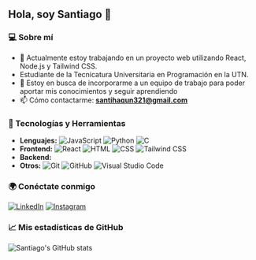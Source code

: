 ## Hola, soy Santiago 👋

### 💻 Sobre mí
- 🔭 Actualmente estoy trabajando en un proyecto web utilizando React, Node.js y Tailwind CSS.
-  Estudiante de la Tecnicatura Universitaria en Programación en la UTN.
- 👯 Estoy en busca de incorporarme a un equipo de trabajo para poder aportar mis conocimientos y seguir aprendiendo
- 📫 Cómo contactarme: **santihaqun321@gmail.com**

### 🚀 Tecnologías y Herramientas
- **Lenguajes:** ![JavaScript](https://img.shields.io/badge/-JavaScript-F7DF1E?logo=JavaScript&logoColor=black) ![Python](https://img.shields.io/badge/-Python-3776AB?logo=Python&logoColor=white) ![C](https://img.shields.io/badge/-C-A8B9CC?logo=C&logoColor=white)
- **Frontend:** ![React](https://img.shields.io/badge/-React-61DAFB?logo=React&logoColor=black) ![HTML](https://img.shields.io/badge/-HTML-E34F26?logo=HTML5&logoColor=white) ![CSS](https://img.shields.io/badge/-CSS-1572B6?logo=CSS3&logoColor=white) ![Tailwind CSS](https://img.shields.io/badge/-Tailwind_CSS-38B2AC?logo=TailwindCSS&logoColor=white)
- **Backend:** 
- **Otros:** ![Git](https://img.shields.io/badge/-Git-F05032?logo=Git&logoColor=white) ![GitHub](https://img.shields.io/badge/-GitHub-181717?logo=GitHub&logoColor=white) ![Visual Studio Code](https://img.shields.io/badge/-VS_Code-007ACC?logo=VisualStudioCode&logoColor=white)

### 🌍 Conéctate conmigo
[![LinkedIn](https://img.shields.io/badge/-LinkedIn-0077B5?logo=LinkedIn&logoColor=white)](https://www.linkedin.com/in/santiago-haquin-lo-valvo-866717256/) [![Instagram](https://img.shields.io/badge/-Instagram-E4405F?logo=Instagram&logoColor=white)](https://www.instagram.com/santihaquin/)

### 📈 Mis estadísticas de GitHub
![Santiago's GitHub stats](https://github-readme-stats.vercel.app/api?username=SantiagoHaquin&show_icons=true&theme=radical)

